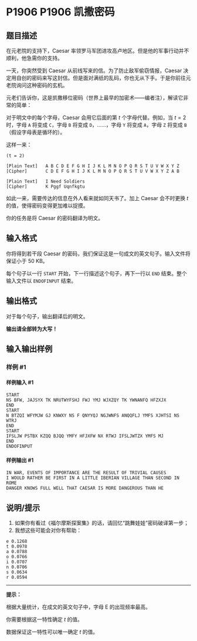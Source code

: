 # P1906 P1906 凯撒密码

## 题目描述

在元老院的支持下，Caesar 率领罗马军团进攻高卢地区。但是他的军事行动并不顺利，他急需你的支持。

一天，你突然受到 Caesar 从前线写来的信。为了防止敌军偷窃情报，Caesar 决定用自创的密码来写这封信。但是面对满纸的乱码，你也无从下手。于是你前往元老院询问这种密码的玄机。

元老们告诉你，这是凯撒移位密码（世界上最早的加密术——编者注），解读它非常的简单：

对于明文中的每个字母，Caesar 会用它后面的第 $t$ 个字母代替。例如，当 $t=2$ 时，字母 `A` 将变成 `C`，字母 `B` 将变成 `D`，……，字母 `Y` 将变成 `A`，字母 `Z` 将变成 `B`（假设字母表是循环的）。

这样一来：

```plain
(t = 2)

[Plain Text]   A B C D E F G H I J K L M N O P Q R S T U V W X Y Z
[Cipher]       C D E F G H I J K L M N O P Q R S T U V W X Y Z A B

[Plain Text]   I Need Soldiers
[Cipher]       K Pggf Uqnfkgtu
```

如此一来，需要传达的信息在外人看来就如同天书了。加上 Caesar 会不时更换 $t$ 的值，使得密码变得更加难以捉摸。

你的任务是将 Caesar 的密码翻译为明文。

## 输入格式

你将得到若干段 Caesar 的密码，我们保证这是一句成文的英文句子。输入文件将保证小于 50 KB。

每个句子以一行 `START` 开始，下一行描述这个句子，再下一行以 `END` 结束。整个输入文件以 `ENDOFINPUT` 结束。

## 输出格式

对于每个句子，输出翻译后的明文。

**输出请全部转为大写！**

## 输入输出样例

### 样例 #1

#### 样例输入 #1

```
START
NS BFW, JAJSYX TK NRUTWYFSHJ FWJ YMJ WJXZQY TK YWNANFQ HFZXJX
END
START
N BTZQI WFYMJW GJ KNWXY NS F QNYYQJ NGJWNFS ANQQFLJ YMFS XJHTSI NS WTRJ
END
START
IFSLJW PSTBX KZQQ BJQQ YMFY HFJXFW NX RTWJ IFSLJWTZX YMFS MJ
END
ENDOFINPUT
```

#### 样例输出 #1

```
IN WAR, EVENTS OF IMPORTANCE ARE THE RESULT OF TRIVIAL CAUSES
I WOULD RATHER BE FIRST IN A LITTLE IBERIAN VILLAGE THAN SECOND IN ROME
DANGER KNOWS FULL WELL THAT CAESAR IS MORE DANGEROUS THAN HE
```

## 说明/提示

1. 如果你有看过《福尔摩斯探案集》的话，请回忆“跳舞娃娃”密码破译第一步；
2. 我想这些可能会对你有帮助：

```plain
e 0.1268
t 0.0978
a 0.0788
o 0.0766
i 0.0707
n 0.0706
s 0.0634
r 0.0594
```

---

**提示：**

根据大量统计，在成文的英文句子中，字母 E 的出现频率最高。

你需要根据这一特性确定 $t$ 的值。

数据保证这一特性可以唯一确定 $t$ 的值。
